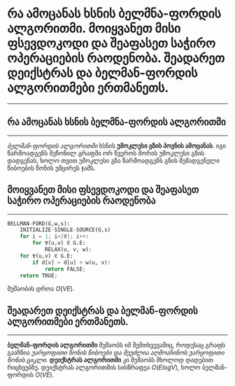 # რა ამოცანას ხსნის ბელმნა-ფორდის ალგორითმი. მოიყვანეთ მისი ფსევდოკოდი და შეაფასეთ საჭირო ოპერაციების რაოდენობა. შეადარეთ დეიქსტრას და ბელმან-ფორდის ალგორითმები ერთმანეთს.
----
## რა ამოცანას ხსნის ბელმნა-ფორდის ალგორითმი
---
*ბელმან-ფორდის ალგორითმი* ხსნის **უმოკლესი გზის პოვნის ამოცანას**. იგი წარმოადგენს შეწონილ გრაფში ორ წვეროს შორის უმოკლესი გზის დადგენას, ხოლო თვით უმოკლესი გზა წარმოადგენს გზის შემადგენელი წიბოების წონის უმცირეს ჯამს.
## მოიყვანეთ მისი ფსევდოკოდი და შეაფასეთ საჭირო ოპერაციების რაოდენობა
---
```python
BELLMAN-FORD(G,w,s):
	INITIALIZE-SINGLE-SOURCE(G,s)
	for i = 1; i<|V|; i++:
		for ∀(u,v) ∈ G.E:
			RELAX(u, v, w);
	for ∀(u,v) ∈ G.E:
		if d[v] > d[u] + w(u, v):
			return FALSE;
	return TRUE;
```
მუშაობის დროა $O(VE)$.
## შეადარეთ დეიქსტრას და ბელმან-ფორდის ალგორითმები ერთმანეთს.
---
**ბელმან-ფორდის ალგორითმი** მუშაობს იმ შემთხვევაშიც, როდესაც გრაფს გააჩნია *უარყოფითი წონის წიბოები და შეუძლია აღმოაჩინოს უარყოფითი წონის ციკლი.* **დეიქსტრას ალგორითმი** კი მუშაობს მხოლოდ დადებით რიცხვებზე.
დეიქსტრას ალგორითმის სისწრაფეა $O(ElogV)$, ხოლო ბელმან-ფორდის $O(VE)$.
